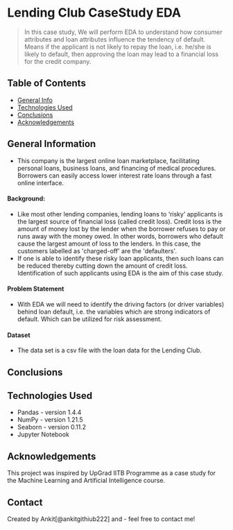 # Lending Club CaseStudy EDA
> In this case study, We will perform EDA to understand how consumer attributes and loan attributes influence the tendency of default. Means if the applicant is not likely to repay the loan, i.e. he/she is likely to default, then approving the loan may lead to a financial loss for the credit company.

## Table of Contents
* [General Info](#general-information)
* [Technologies Used](#technologies-used)
* [Conclusions](#conclusions)
* [Acknowledgements](#acknowledgements)

## General Information
- This company is the largest online loan marketplace, facilitating personal loans, business loans, and financing of medical procedures. Borrowers can easily access       lower interest rate loans through a fast online interface. 
#### Background:
- Like most other lending companies, lending loans to ‘risky’ applicants is the largest source of financial loss (called credit loss). Credit loss is the amount of money   lost by the lender when the borrower refuses to pay or runs away with the money owed. In other words, borrowers who default cause the largest amount of loss to the       lenders. In this case, the customers labelled as 'charged-off' are the 'defaulters'. 
- If one is able to identify these risky loan applicants, then such loans can be reduced thereby cutting down the amount of credit loss. Identification of such             applicants using EDA is the aim of this case study.
#### Problem Statement
- With EDA we will need to identify the driving factors (or driver variables) behind loan default, i.e. the variables which are strong indicators of default.  Which can be utilized for risk assessment. 
#### Dataset
- The data set is a csv file with the loan data for the Lending Club.

## Conclusions

## Technologies Used
- Pandas - version 1.4.4
- NumPy - version 1.21.5
- Seaborn - version 0.11.2
- Jupyter Notebook
## Acknowledgements
This project was inspired by UpGrad IITB Programme as a case study for the Machine Learning and Artificial Intelligence course.

## Contact
Created by Ankit[@ankitgithiub222] and - feel free to contact me!
